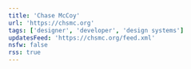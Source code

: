 ```yaml
---
title: 'Chase McCoy'
url: 'https://chsmc.org'
tags: ['designer', 'developer', 'design systems']
updatesFeed: 'https://chsmc.org/feed.xml'
nsfw: false
rss: true
---
```


